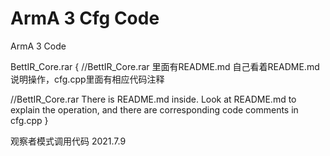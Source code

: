 # ArmA 3 Cfg Code
ArmA 3 Code

BettIR_Core.rar
{
  //BettIR_Core.rar 里面有README.md 自己看着README.md说明操作，cfg.cpp里面有相应代码注释
  
  //BettIR_Core.rar There is README.md inside. Look at README.md to explain the operation, and there are corresponding code comments in cfg.cpp
}

观察者模式调用代码
2021.7.9
